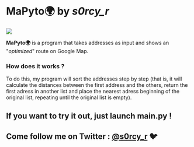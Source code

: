 # MaPyto:earth_africa: by *s0rcy_r*

![](https://repository-images.githubusercontent.com/240898061/ab6b7500-51b8-11ea-811e-afd0fa5acb92)

**MaPyto:earth_africa:** is a program that takes addresses as input and shows an "*optimized*" route on Google Map.

### How does it works ?

To do this, my program will sort the addresses step by step (that is, it will calculate the distances between the first address and the others, return the first adress in another list and place the nearest adress beginning of the original list, repeating until the original list is empty).

## If you want to try it out, just launch main.py !
## Come follow me on Twitter : [@s0rcy_r](https://www.twitter.com/s0rcy_r) :bird: